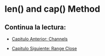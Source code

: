 # len() and cap() Method

## Continua la lectura:

- [Capitulo Anterior: Channels](./../45_Channels)

- [Capitulo Siguiente: Range Close ](./../47_Range-Close)
